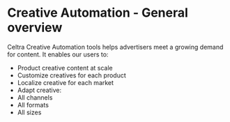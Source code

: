 # Creative Automation - General overview

Celtra Creative Automation tools helps advertisers meet a growing demand for content. It enables our users to:
  * Product creative content at scale
  * Customize creatives for each product
  * Localize creative for each market
  * Adapt creative:
  *   All channels
  *   All formats
  *   All sizes

